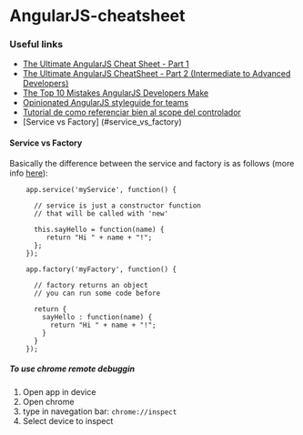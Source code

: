 # AngularJS-cheatsheet

### Useful links

* [The Ultimate AngularJS Cheat Sheet - Part 1](http://www.dotnetcurry.com/angularjs/1114/angularjs-cheatsheet-beginner-developers-part1) 
* [The Ultimate AngularJS CheatSheet - Part 2 (Intermediate to Advanced Developers)](http://www.dotnetcurry.com/angularjs/1115/angularjs-cheatsheet-intermediate-advanced-developers-part2) 
* [The Top 10 Mistakes AngularJS Developers Make](https://www.airpair.com/angularjs/posts/top-10-mistakes-angularjs-developers-make) 
* [Opinionated AngularJS styleguide for teams](http://toddmotto.com/opinionated-angular-js-styleguide-for-teams/) 
* [Tutorial de como referenciar bien al scope del controlador](http://blog.jetbrains.com/webstorm/2014/03/angularjs-workflow-in-webstorm/) 
* [Service vs Factory] (#service_vs_factory)



#### Service vs Factory

Basically the difference between the service and factory is as follows (more info [here](http://blog.thoughtram.io/angular/2015/07/07/service-vs-factory-once-and-for-all.html)):

        app.service('myService', function() {
        
          // service is just a constructor function
          // that will be called with 'new'
        
          this.sayHello = function(name) {
             return "Hi " + name + "!";
          };
        });
        
        app.factory('myFactory', function() {
        
          // factory returns an object
          // you can run some code before
        
          return {
            sayHello : function(name) {
              return "Hi " + name + "!";
            }
          }
        });

##### To use chrome remote debuggin
1. Open app in device
2. Open chrome
3. type in navegation bar: `chrome://inspect`
4. Select device to inspect
